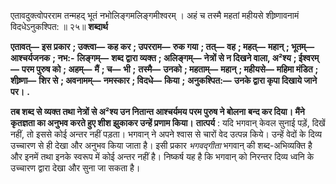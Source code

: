  

एतावदुक्त्वोपरराम तन्महद् भूतं नभोलिङ्गमलिङ्गमीश्वरम् । अहं च तस्मै महतां महीयसे शीष्र्णावनामं विदधेऽनुकश्पित: ॥ २५॥ **शब्दार्थ** 

**एतावत्—** **इस प्रकार** **; उक्त्वा—** **कह कर** **; उपरराम—** **रुक गया** **; तत्—** **वह** **; महत्—** **महान्** **; भूतम्—** **आश्चर्यजनक** **; नभ:-** **लिङ्गम्—** **शब्द द्वारा व्यक्त** **; अलिङ्गम्—** **नेत्रों से न दिखने वाला, अ²श्य** **; ईश्वरम्—** **परम पुरुष को** **; अहम्—** **मैं** **; च—** **भी** **;** **तस्मै—** **उनको** **; महताम्—** **महान्** **; महीयसे—** **महिमा मंडित** **; शीष्र्णा—** **शिर से** **; अवनामम्—** **नमस्कार** **; विदधे—** **किया** **;** **अनुकश्पित:—** **उनके द्वारा कृपा दिखाये जाने पर।** **.** 

**तब शब्द से व्यक्त तथा नेत्रों से अ²श्य उन नितान्त आश्चर्यमय परम पुरुष ने बोलना** **बन्द कर दिया। मैंने कृतज्ञता का अनुभव करते हुए शीश झुकाकर उन्हें प्रणाम किया।** **तात्पर्य** : यदि भगवान् केवल सुनाई पड़ें, दिखें नहीं, तो इससे कोई अन्तर नहीं पड़ता। भगवान् ने अपने श्वास से चारों वेद उत्पन्न किये। उन्हें वेदों के दिव्य उच्चारण से ही देखा और अनुभव किया जाता है। इसी प्रकार *भगवद्गीता* भगवान् की शब्द-अभिव्यक्ति है और इनमें तथा इनके स्वरूप में कोई अन्तर नहीं है। निष्कर्ष यह है कि भगवान् को निरन्तर दिव्य ध्वनि के उच्चारण द्वारा देखा और सुना जा सकता है। 